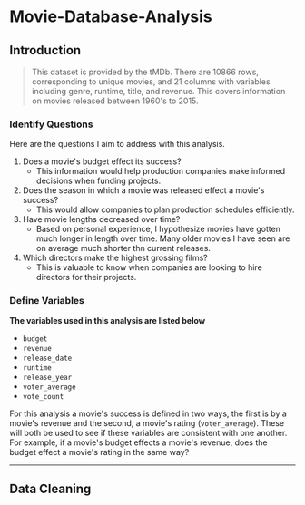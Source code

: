 # Movie-Database-Analysis
## Introduction
> This dataset is provided by the tMDb. There are 10866 rows, corresponding to unique movies, and 21 columns with variables including genre, runtime, title, and revenue. This covers information on movies released between 1960's to 2015.

### Identify Questions
Here are the questions I aim to address with this analysis.
1. Does a movie's budget effect its success?
    - This information would help production companies make informed decisions when funding projects.
2.	Does the season in which a movie was released effect a movie's success?
    - This would allow companies to plan production schedules efficiently.
3.	Have movie lengths decreased over time?
    - Based on personal experience, I hypothesize movies have gotten much longer in length over time. Many older movies I have seen are on average much shorter thn current releases.
4.	Which directors make the highest grossing films?
    - This is valuable to know when companies are looking to hire directors for their projects.
### Define Variables
**The variables used in this analysis are listed below**
- `budget`
- `revenue`
- `release_date`
- `runtime`
- `release_year`
- `voter_average`
- `vote_count`

For this analysis a movie's success is defined in two ways, the first is by a movie's revenue and the second, a movie's rating (`voter_average`). These will both be used to see if these variables are consistent with one another. For example, if a movie's budget effects a movie's revenue, does the budget effect a movie's rating in the same way?

---
## Data Cleaning